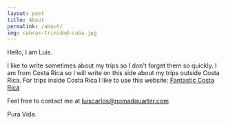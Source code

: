 ```yaml
---
layout: post
title: About
permalink: /about/
img: cabras-trinidad-cuba.jpg
---
```


Hello, I am Luis.

I like to write sometimes about my trips so I don't forget them so quickly. I am from Costa Rica so I will write on this side about my trips outside Costa Rica. For trips inside Costa Rica I like to use this website:
<a href="http://www.fantasticcostarica.com/"> Fantastic Costa Rica</a>

Feel free to contact me at <a href="mailto:luiscarlos@nomadquarter.com">luiscarlos@nomadquarter.com</a>

Pura Vida.